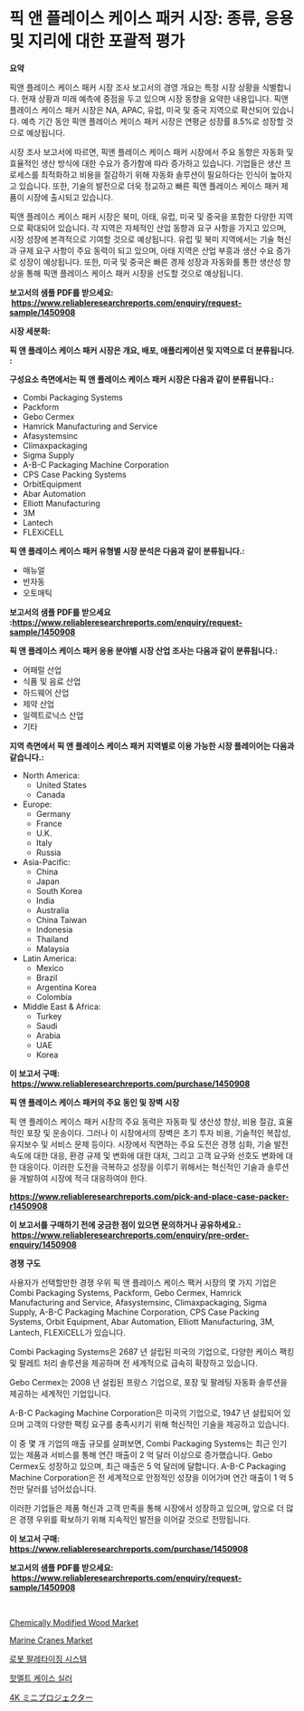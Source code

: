 <p><h1>픽 앤 플레이스 케이스 패커 시장: 종류, 응용 및 지리에 대한 포괄적 평가</h1></p><p><strong>요약</strong></p>
<p><p>픽앤 플레이스 케이스 패커 시장 조사 보고서의 경영 개요는 특정 시장 상황을 식별합니다. 현재 상황과 미래 예측에 중점을 두고 있으며 시장 동향을 요약한 내용입니다. 픽앤 플레이스 케이스 패커 시장은 NA, APAC, 유럽, 미국 및 중국 지역으로 확산되어 있습니다. 예측 기간 동안 픽앤 플레이스 케이스 패커 시장은 연평균 성장률 8.5%로 성장할 것으로 예상됩니다.</p><p>시장 조사 보고서에 따르면, 픽앤 플레이스 케이스 패커 시장에서 주요 동향은 자동화 및 효율적인 생산 방식에 대한 수요가 증가함에 따라 증가하고 있습니다. 기업들은 생산 프로세스를 최적화하고 비용을 절감하기 위해 자동화 솔루션이 필요하다는 인식이 높아지고 있습니다. 또한, 기술의 발전으로 더욱 정교하고 빠른 픽앤 플레이스 케이스 패커 제품이 시장에 출시되고 있습니다.</p><p>픽앤 플레이스 케이스 패커 시장은 북미, 아태, 유럽, 미국 및 중국을 포함한 다양한 지역으로 확대되어 있습니다. 각 지역은 자체적인 산업 동향과 요구 사항을 가지고 있으며, 시장 성장에 본격적으로 기여할 것으로 예상됩니다. 유럽 및 북미 지역에서는 기술 혁신과 규제 요구 사항이 주요 동력이 되고 있으며, 아태 지역은 산업 부흥과 생산 수요 증가로 성장이 예상됩니다. 또한, 미국 및 중국은 빠른 경제 성장과 자동화를 통한 생산성 향상을 통해 픽앤 플레이스 케이스 패커 시장을 선도할 것으로 예상됩니다.</p></p>
<p><strong>보고서의 샘플 PDF를 받으세요: &nbsp;<a href="https://www.reliableresearchreports.com/enquiry/request-sample/1450908">https://www.reliableresearchreports.com/enquiry/request-sample/1450908</a></strong></p>
<p><strong>시장 세분화:</strong></p>
<p><strong> 픽 앤 플레이스 케이스 패커 시장은 개요, 배포, 애플리케이션 및 지역으로 더 분류됩니다. :</strong></p>
<p><strong>구성요소 측면에서는 픽 앤 플레이스 케이스 패커 시장은 다음과 같이 분류됩니다.:</strong></p>
<p><ul><li>Combi Packaging Systems</li><li>Packform</li><li>Gebo Cermex</li><li>Hamrick Manufacturing and Service</li><li>Afasystemsinc</li><li>Climaxpackaging</li><li>Sigma Supply</li><li>A-B-C Packaging Machine Corporation</li><li>CPS Case Packing Systems</li><li>OrbitEquipment</li><li>Abar Automation</li><li>Elliott Manufacturing</li><li>3M</li><li>Lantech</li><li>FLEXiCELL</li></ul></p>
<p><strong> 픽 앤 플레이스 케이스 패커 유형별 시장 분석은 다음과 같이 분류됩니다.:</strong></p>
<p><ul><li>매뉴얼</li><li>반자동</li><li>오토매틱</li></ul></p>
<p><strong>보고서의 샘플 PDF를 받으세요 :<a href="https://www.reliableresearchreports.com/enquiry/request-sample/1450908">https://www.reliableresearchreports.com/enquiry/request-sample/1450908</a></strong></p>
<p><strong> 픽 앤 플레이스 케이스 패커 응용 분야별 시장 산업 조사는 다음과 같이 분류됩니다.:</strong></p>
<p><ul><li>어패럴 산업</li><li>식품 및 음료 산업</li><li>하드웨어 산업</li><li>제약 산업</li><li>일렉트로닉스 산업</li><li>기타</li></ul></p>
<p><strong>지역 측면에서 픽 앤 플레이스 케이스 패커 지역별로 이용 가능한 시장 플레이어는 다음과 같습니다.:</strong></p>
<p><ul>
    <li>
        North America:
        <ul>
            <li>United States</li>
            <li>Canada</li>
        </ul>
    </li>
    <li>
        Europe:
        <ul>
            <li>Germany</li>
            <li>France</li>
            <li>U.K.</li>
            <li>Italy</li>
            <li>Russia</li>
        </ul>
    </li>
    <li>
        Asia-Pacific:
        <ul>
            <li>China</li>
            <li>Japan</li>
            <li>South Korea</li>
            <li>India</li>
            <li>Australia</li>
            <li>China Taiwan</li>
            <li>Indonesia</li>
            <li>Thailand</li>
            <li>Malaysia</li>
        </ul>
    </li>
    <li>
        Latin America:
        <ul>
            <li>Mexico</li>
            <li>Brazil</li>
            <li>Argentina Korea</li>
            <li>Colombia</li>
        </ul>
    </li>
    <li>
        Middle East & Africa:
        <ul>
            <li>Turkey</li>
            <li>Saudi</li>
            <li>Arabia</li>
            <li>UAE</li>
            <li>Korea</li>
        </ul>
    </li>
    </ul></p>
<p><strong>이 보고서 구매: &nbsp;<a href="https://www.reliableresearchreports.com/purchase/1450908">https://www.reliableresearchreports.com/purchase/1450908</a></strong></p>
<p><strong>픽 앤 플레이스 케이스 패커의 주요 동인 및 장벽 시장</strong></p>
<p><p>픽 앤 플레이스 케이스 패커 시장의 주요 동력은 자동화 및 생산성 향상, 비용 절감, 효율적인 포장 및 운송이다. 그러나 이 시장에서의 장벽은 초기 투자 비용, 기술적인 복잡성, 유지보수 및 서비스 문제 등이다. 시장에서 직면하는 주요 도전은 경쟁 심화, 기술 발전 속도에 대한 대응, 환경 규제 및 변화에 대한 대처, 그리고 고객 요구와 선호도 변화에 대한 대응이다. 이러한 도전을 극복하고 성장을 이루기 위해서는 혁신적인 기술과 솔루션을 개발하여 시장에 적극 대응하여야 한다.</p></p>
<p><strong><a href="https://www.reliableresearchreports.com/pick-and-place-case-packer-r1450908">https://www.reliableresearchreports.com/pick-and-place-case-packer-r1450908</a></strong></p>
<p><strong>이 보고서를 구매하기 전에 궁금한 점이 있으면 문의하거나 공유하세요.: &nbsp;<a href="https://www.reliableresearchreports.com/enquiry/pre-order-enquiry/1450908">https://www.reliableresearchreports.com/enquiry/pre-order-enquiry/1450908</a></strong></p>
<p><strong>경쟁 구도</strong></p>
<p><p>사용자가 선택할만한 경쟁 우위 픽 앤 플레이스 케이스 팩커 시장의 몇 가지 기업은 Combi Packaging Systems, Packform, Gebo Cermex, Hamrick Manufacturing and Service, Afasystemsinc, Climaxpackaging, Sigma Supply, A-B-C Packaging Machine Corporation, CPS Case Packing Systems, Orbit Equipment, Abar Automation, Elliott Manufacturing, 3M, Lantech, FLEXiCELL가 있습니다.</p><p>Combi Packaging Systems은 2687 년 설립된 미국의 기업으로, 다양한 케이스 팩킹 및 팔레트 처리 솔루션을 제공하며 전 세계적으로 급속히 확장하고 있습니다.</p><p>Gebo Cermex는 2008 년 설립된 프랑스 기업으로, 포장 및 팔레팅 자동화 솔루션을 제공하는 세계적인 기업입니다.</p><p>A-B-C Packaging Machine Corporation은 미국의 기업으로, 1947 년 설립되어 있으며 고객의 다양한 팩킹 요구를 충족시키기 위해 혁신적인 기술을 제공하고 있습니다.</p><p>이 중 몇 개 기업의 매출 규모를 살펴보면, Combi Packaging Systems는 최근 인기 있는 제품과 서비스를 통해 연간 매출이 2 억 달러 이상으로 증가했습니다. Gebo Cermex도 성장하고 있으며, 최근 매출은 5 억 달러에 달합니다. A-B-C Packaging Machine Corporation은 전 세계적으로 안정적인 성장을 이어가며 연간 매출이 1 억 5천만 달러를 넘어섰습니다.</p><p>이러한 기업들은 제품 혁신과 고객 만족을 통해 시장에서 성장하고 있으며, 앞으로 더 많은 경쟁 우위를 확보하기 위해 지속적인 발전을 이어갈 것으로 전망됩니다.</p></p>
<p><strong>이 보고서 구매: &nbsp; <a href="https://www.reliableresearchreports.com/purchase/1450908">https://www.reliableresearchreports.com/purchase/1450908</a></strong></p>
<p><strong>보고서의 샘플 PDF를 받으세요: &nbsp;<a href="https://www.reliableresearchreports.com/enquiry/request-sample/1450908">https://www.reliableresearchreports.com/enquiry/request-sample/1450908</a></strong><strong></strong></p>
<p>&nbsp;</p>
<p><p><a href="https://issuu.com/reportprime-2/docs/chemically-modified-wood-market-size-2030.pptx">Chemically Modified Wood Market</a></p><p><a href="https://github.com/gulaimolin/Market-Research-Report-List-3/blob/main/marine-cranes-market.md">Marine Cranes Market</a></p><p><a href="https://github.com/vs019sa3m8x/Market-Research-Report-List-1/blob/main/211551820604.md">로봇 팔레타이징 시스템</a></p><p><a href="https://github.com/Madalyell456456/Market-Research-Report-List-1/blob/main/962881920605.md">핫멜트 케이스 실러</a></p><p><a href="https://github.com/DonaldShaw1965/Market-Research-Report-List-1/blob/main/510477822517.md">4K ミニプロジェクター</a></p></p>